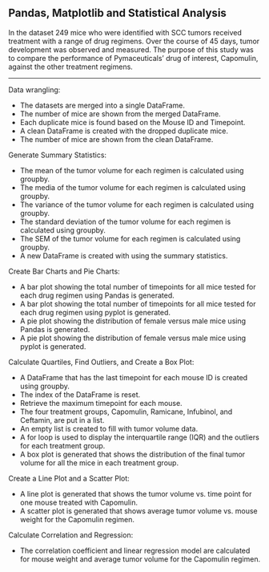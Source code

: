 Pandas, Matplotlib and Statistical Analysis
-------

In the dataset 249 mice who were identified with SCC tumors received treatment with a range of drug regimens. Over the course of 45 days, tumor development was observed and measured. The purpose of this study was to compare the performance of Pymaceuticals’ drug of interest, Capomulin, against the other treatment regimens.

------
Data wrangling:
* The datasets are merged into a single DataFrame.
* The number of mice are shown from the merged DataFrame.
* Each duplicate mice is found based on the Mouse ID and Timepoint.
* A clean DataFrame is created with the dropped duplicate mice.
* The number of mice are shown from the clean DataFrame.

Generate Summary Statistics:
* The mean of the tumor volume for each regimen is calculated using groupby.
* The media of the tumor volume for each regimen is calculated using groupby.
* The variance of the tumor volume for each regimen is calculated using groupby.
* The standard deviation of the tumor volume for each regimen is calculated using groupby.
* The SEM of the tumor volume for each regimen is calculated using groupby.
* A new DataFrame is created with using the summary statistics.

Create Bar Charts and Pie Charts:
* A bar plot showing the total number of timepoints for all mice tested for each drug regimen using Pandas is generated.
* A bar plot showing the total number of timepoints for all mice tested for each drug regimen using pyplot is generated.
* A pie plot showing the distribution of female versus male mice using Pandas is generated.
* A pie plot showing the distribution of female versus male mice using pyplot is generated.

Calculate Quartiles, Find Outliers, and Create a Box Plot:
* A DataFrame that has the last timepoint for each mouse ID is created using groupby.
* The index of the DataFrame is reset.
* Retrieve the maximum timepoint for each mouse.
* The four treatment groups, Capomulin, Ramicane, Infubinol, and Ceftamin, are put in a list.
* An empty list is created to fill with tumor volume data.
* A for loop is used to display the interquartile range (IQR) and the outliers for each treatment group.
* A box plot is generated that shows the distribution of the final tumor volume for all the mice in each treatment group.

Create a Line Plot and a Scatter Plot:
* A line plot is generated that shows the tumor volume vs. time point for one mouse treated with Capomulin.
* A scatter plot is generated that shows average tumor volume vs. mouse weight for the Capomulin regimen.

Calculate Correlation and Regression:
* The correlation coefficient and linear regression model are calculated for mouse weight and average tumor volume for the Capomulin regimen.